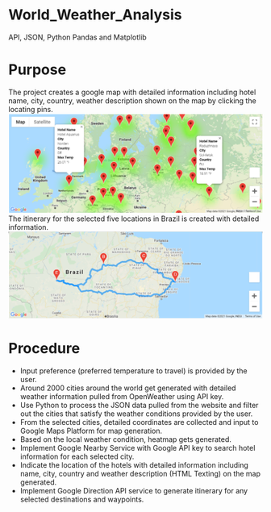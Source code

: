 # World_Weather_Analysis
API, JSON, Python Pandas and Matplotlib
# Purpose
The project creates a google map with detailed information including hotel name, city, country, weather description shown on the map by clicking the locating pins.  
![hotel_map_final.png](image/hotel_map_final.PNG)  
The itinerary for the selected five locations in Brazil is created with detailed information.  
![WeatherPy_travel_map.png](image/WeatherPy_travel_map.PNG)  
# Procedure
- Input preference (preferred temperature to travel) is provided by the user.  
- Around 2000 cities around the world get generated with detailed weather information pulled from OpenWeather using API key.  
- Use Python to process the JSON data pulled from the website and filter out the cities that satisfy the weather conditions provided by the user.  
- From the selected cities, detailed coordinates are collected and input to Google Maps Platform for map generation.  
- Based on the local weather condition, heatmap gets generated.  
- Implement Google Nearby Service with Google API key to search hotel information for each selected city.  
- Indicate the location of the hotels with detailed information including name, city, country and weather description (HTML Texting) on the map generated.  
- Implement Google Direction API service to generate itinerary for any selected destinations and waypoints.  
